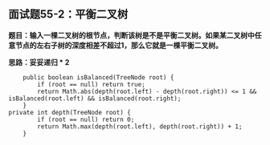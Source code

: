 ## 面试题55-2：平衡二叉树
**题目：输入一棵二叉树的根节点，判断该树是不是平衡二叉树。如果某二叉树中任意节点的左右子树的深度相差不超过1，那么它就是一棵平衡二叉树。**

**思路：妥妥递归 * 2**
```
	public boolean isBalanced(TreeNode root) {
        if (root == null) return true;
        return Math.abs(depth(root.left) - depth(root.right)) <= 1 && isBalanced(root.left) && isBalanced(root.right);
    }
private int depth(TreeNode root) {
        if (root == null) return 0;
        return Math.max(depth(root.left), depth(root.right)) + 1;
    }
    
```